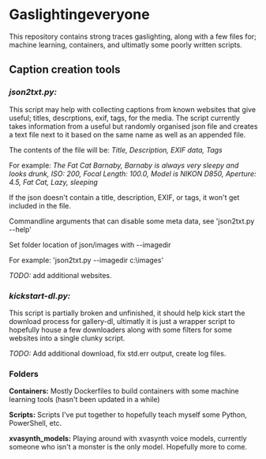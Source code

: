 # Gaslightingeveryone
This repository contains strong traces gaslighting, along with a few files for; machine learning, containers, and ultimatly some poorly written scripts.

## Caption creation tools

### *json2txt.py:*
This script may help with collecting captions from known websites that give useful; titles, descrptions, exif, tags, for the media. 
The script currently takes information from a useful but randomly organised json file and creates a text file next to it based on the same name as well as an appended file.

The contents of the file will be: *Title, Description, EXIF data, Tags*

For example: *The Fat Cat Barnaby, Barnaby is always very sleepy and looks drunk, ISO: 200, Focal Length: 100.0, Model is NIKON D850, Aperture: 4.5, Fat Cat, Lazy, sleeping*

If the json doesn't contain a title, description, EXIF, or tags, it won't get included in the file.

Commandline arguments that can disable some meta data, see 'json2txt.py --help'

Set folder location of json/images with --imagedir

For example: 
'json2txt.py --imagedir c:\images' 

*TODO:* 
add additional websites.

### *kickstart-dl.py:*
This script is partially broken and unfinished, it should help kick start the download process for gallery-dl, ultimatly it is just a wrapper script to hopefully house a few downloaders along with some filters for some websites into a single clunky script.

*TODO:*
Add additional download, fix std.err output, create log files. 

### Folders
**Containers:** Mostly Dockerfiles to build containers with some machine learning tools (hasn't been updated in a while)

**Scripts:** Scripts I've put together to hopefully teach myself some Python, PowerShell, etc. 

**xvasynth_models:** Playing around with xvasynth voice models, currently someone who isn't a monster is the only model. Hopefully more to come. 




